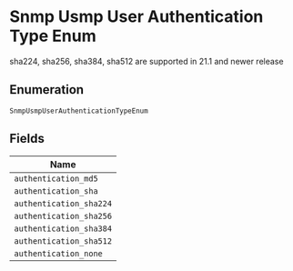
# Snmp Usmp User Authentication Type Enum

sha224, sha256, sha384, sha512 are supported in 21.1 and newer release

## Enumeration

`SnmpUsmpUserAuthenticationTypeEnum`

## Fields

| Name |
|  --- |
| `authentication_md5` |
| `authentication_sha` |
| `authentication_sha224` |
| `authentication_sha256` |
| `authentication_sha384` |
| `authentication_sha512` |
| `authentication_none` |

